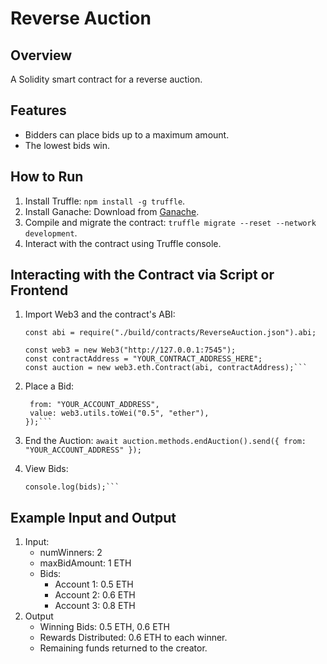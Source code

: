 # Reverse Auction

## Overview
A Solidity smart contract for a reverse auction.

## Features
- Bidders can place bids up to a maximum amount.
- The lowest bids win.

## How to Run
1. Install Truffle: `npm install -g truffle`.
2. Install Ganache: Download from [Ganache](https://trufflesuite.com/ganache/).
3. Compile and migrate the contract: `truffle migrate --reset --network development`.
4. Interact with the contract using Truffle console.

## Interacting with the Contract via Script or Frontend
1. Import Web3 and the contract's ABI:
   ```const Web3 = require("web3");
   const abi = require("./build/contracts/ReverseAuction.json").abi;

   const web3 = new Web3("http://127.0.0.1:7545");
   const contractAddress = "YOUR_CONTRACT_ADDRESS_HERE";
   const auction = new web3.eth.Contract(abi, contractAddress);```

2. Place a Bid:
   ```await auction.methods.placeBid().send({
    from: "YOUR_ACCOUNT_ADDRESS",
    value: web3.utils.toWei("0.5", "ether"),
   });```

3. End the Auction: 
   `await auction.methods.endAuction().send({ from: "YOUR_ACCOUNT_ADDRESS" });`

4. View Bids: 
   ```const bids = await auction.methods.getBids().call();
   console.log(bids);```

## Example Input and Output
1. Input:
   - numWinners: 2
   - maxBidAmount: 1 ETH
   - Bids: 
        - Account 1: 0.5 ETH
        - Account 2: 0.6 ETH
        - Account 3: 0.8 ETH
2. Output
   - Winning Bids: 0.5 ETH, 0.6 ETH
   - Rewards Distributed: 0.6 ETH to each winner.
   - Remaining funds returned to the creator.
